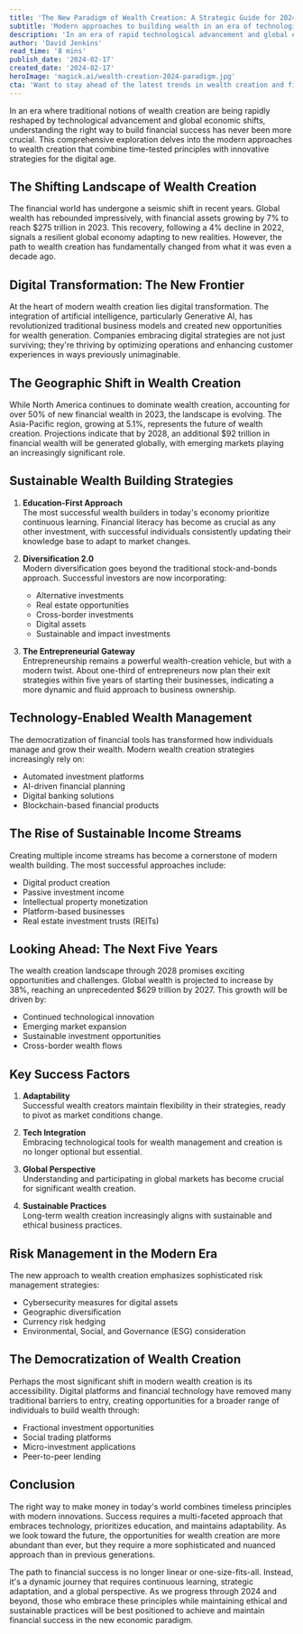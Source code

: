 ```yaml
---
title: 'The New Paradigm of Wealth Creation: A Strategic Guide for 2024 and Beyond'
subtitle: 'Modern approaches to building wealth in an era of technological transformation'
description: 'In an era of rapid technological advancement and global economic shifts, the traditional paths to wealth creation are being transformed. This comprehensive guide explores modern approaches to building financial success, combining time-tested principles with innovative digital-age strategies. From the rise of AI-driven solutions to the democratization of investment opportunities, discover how the landscape of wealth creation is evolving and what it means for your financial future.'
author: 'David Jenkins'
read_time: '8 mins'
publish_date: '2024-02-17'
created_date: '2024-02-17'
heroImage: 'magick.ai/wealth-creation-2024-paradigm.jpg'
cta: 'Want to stay ahead of the latest trends in wealth creation and financial innovation? Follow us on LinkedIn for daily insights, expert analysis, and exclusive content that will help you navigate the evolving landscape of modern wealth building.'
---
```


In an era where traditional notions of wealth creation are being rapidly reshaped by technological advancement and global economic shifts, understanding the right way to build financial success has never been more crucial. This comprehensive exploration delves into the modern approaches to wealth creation that combine time-tested principles with innovative strategies for the digital age.

## The Shifting Landscape of Wealth Creation

The financial world has undergone a seismic shift in recent years. Global wealth has rebounded impressively, with financial assets growing by 7% to reach $275 trillion in 2023. This recovery, following a 4% decline in 2022, signals a resilient global economy adapting to new realities. However, the path to wealth creation has fundamentally changed from what it was even a decade ago.

## Digital Transformation: The New Frontier

At the heart of modern wealth creation lies digital transformation. The integration of artificial intelligence, particularly Generative AI, has revolutionized traditional business models and created new opportunities for wealth generation. Companies embracing digital strategies are not just surviving; they're thriving by optimizing operations and enhancing customer experiences in ways previously unimaginable.

## The Geographic Shift in Wealth Creation

While North America continues to dominate wealth creation, accounting for over 50% of new financial wealth in 2023, the landscape is evolving. The Asia-Pacific region, growing at 5.1%, represents the future of wealth creation. Projections indicate that by 2028, an additional $92 trillion in financial wealth will be generated globally, with emerging markets playing an increasingly significant role.

## Sustainable Wealth Building Strategies

1. **Education-First Approach**  
   The most successful wealth builders in today's economy prioritize continuous learning. Financial literacy has become as crucial as any other investment, with successful individuals consistently updating their knowledge base to adapt to market changes.

2. **Diversification 2.0**  
   Modern diversification goes beyond the traditional stock-and-bonds approach. Successful investors are now incorporating:
   - Alternative investments
   - Real estate opportunities
   - Cross-border investments
   - Digital assets
   - Sustainable and impact investments

3. **The Entrepreneurial Gateway**  
   Entrepreneurship remains a powerful wealth-creation vehicle, but with a modern twist. About one-third of entrepreneurs now plan their exit strategies within five years of starting their businesses, indicating a more dynamic and fluid approach to business ownership.

## Technology-Enabled Wealth Management

The democratization of financial tools has transformed how individuals manage and grow their wealth. Modern wealth creation strategies increasingly rely on:
- Automated investment platforms
- AI-driven financial planning
- Digital banking solutions
- Blockchain-based financial products

## The Rise of Sustainable Income Streams

Creating multiple income streams has become a cornerstone of modern wealth building. The most successful approaches include:
- Digital product creation
- Passive investment income
- Intellectual property monetization
- Platform-based businesses
- Real estate investment trusts (REITs)

## Looking Ahead: The Next Five Years

The wealth creation landscape through 2028 promises exciting opportunities and challenges. Global wealth is projected to increase by 38%, reaching an unprecedented $629 trillion by 2027. This growth will be driven by:
- Continued technological innovation
- Emerging market expansion
- Sustainable investment opportunities
- Cross-border wealth flows

## Key Success Factors

1. **Adaptability**  
   Successful wealth creators maintain flexibility in their strategies, ready to pivot as market conditions change.

2. **Tech Integration**  
   Embracing technological tools for wealth management and creation is no longer optional but essential.

3. **Global Perspective**  
   Understanding and participating in global markets has become crucial for significant wealth creation.

4. **Sustainable Practices**  
   Long-term wealth creation increasingly aligns with sustainable and ethical business practices.

## Risk Management in the Modern Era

The new approach to wealth creation emphasizes sophisticated risk management strategies:
- Cybersecurity measures for digital assets
- Geographic diversification
- Currency risk hedging
- Environmental, Social, and Governance (ESG) consideration

## The Democratization of Wealth Creation

Perhaps the most significant shift in modern wealth creation is its accessibility. Digital platforms and financial technology have removed many traditional barriers to entry, creating opportunities for a broader range of individuals to build wealth through:
- Fractional investment opportunities
- Social trading platforms
- Micro-investment applications
- Peer-to-peer lending

## Conclusion

The right way to make money in today's world combines timeless principles with modern innovations. Success requires a multi-faceted approach that embraces technology, prioritizes education, and maintains adaptability. As we look toward the future, the opportunities for wealth creation are more abundant than ever, but they require a more sophisticated and nuanced approach than in previous generations.

The path to financial success is no longer linear or one-size-fits-all. Instead, it's a dynamic journey that requires continuous learning, strategic adaptation, and a global perspective. As we progress through 2024 and beyond, those who embrace these principles while maintaining ethical and sustainable practices will be best positioned to achieve and maintain financial success in the new economic paradigm.